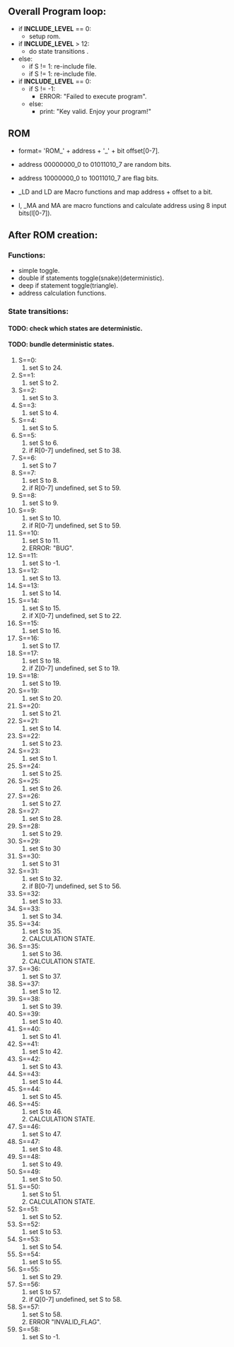 ## Overall Program loop:
- if __INCLUDE_LEVEL__ == 0:
	+ setup rom.
- if __INCLUDE_LEVEL__ > 12: 
	+ do state transitions .
- else: 
	+ if S != 1: re-include file.
	+ if S != 1: re-include file.
- if __INCLUDE_LEVEL__ == 0:
	+ if S != -1:
		* ERROR: "Failed to execute program".
	+ else:
		* print: "Key valid. Enjoy your program!"

## ROM
- format= 'ROM_' + address + '_' + bit offset[0-7].
- address 00000000_0 to 01011010_7 are random bits.
- address 10000000_0 to 10011010_7 are flag bits.

- _LD and LD are Macro functions and map address + offset to a bit.
- l, _MA and MA are macro functions and calculate address using 8 input bits(l[0-7]).

## After ROM creation:

###  Functions:
- simple toggle.
- double if statements toggle(snake)(deterministic).
- deep if statement toggle(triangle).
- address calculation functions.

### State transitions:

#### **TODO: check which states are deterministic.**
#### **TODO: bundle deterministic states.**

1) S==0:
	1) set S to 24.
2) S==1:
	1) set S to 2.
3) S==2:
	1) set S to 3.
4) S==3:
	1) set S to 4.
5) S==4:
	1) set S to 5.
6) S==5:
	1) set S to 6.
	2) if R[0-7] undefined, set S to 38.
7) S==6:
	1) set S to 7
8) S==7:
	1) set S to 8.
	2) if R[0-7] undefined, set S to 59.
9) S==8:
	1) set S to 9.
10) S==9:
	1) set S to 10.
	2) if R[0-7] undefined, set S to 59.
11) S==10:
	1) set S to 11.
	2) ERROR: "BUG".
12) S==11:
	1) set S to -1.
13) S==12:
	1) set S to 13.
14) S==13:	
	1) set S to 14.
15) S==14:
	1) set S to 15.
	2) if X[0-7] undefined, set S to 22.
16) S==15:
	1) set S to 16.
17) S==16:
	1) set S to 17.
18) S==17:
	1) set S to 18.
	2) if Z[0-7] undefined, set S to 19.
19) S==18:
	1) set S to 19.
20) S==19:
	1) set S to 20.
21) S==20:
	1) set S to 21.
22) S==21:
	1) set S to 14.
23) S==22:
	1) set S to 23.
24) S==23:
	1) set S to 1.
25) S==24:
	1) set S to 25.
26) S==25:
	1) set S to 26.
27) S==26:
	1) set S to 27.
28) S==27:
	1) set S to 28.
29) S==28:
	1) set S to 29.
30) S==29:
	1) set S to 30
31) S==30:
	1) set S to 31
32) S==31:
	1) set S to 32.
	2) if B[0-7] undefined, set S to 56.
33) S==32:
	1) set S to 33.
34) S==33:
	1) set S to 34.
35) S==34:
	1) set S to 35.
	2) CALCULATION STATE.
36) S==35:
	1) set S to 36.
	2) CALCULATION STATE.
37) S==36:
	1) set S to 37.
38) S==37:
	1) set S to 12.
39) S==38:
	1) set S to 39.
40) S==39:
	1) set S to 40.
41) S==40:
	1) set S to 41.
42) S==41:
	1) set S to 42.
43) S==42:
	1) set S to 43.
44) S==43:
	1) set S to 44.
45) S==44:
	1) set S to 45.
46) S==45:
	1) set S to 46.
	2) CALCULATION STATE.
47) S==46:
	1) set S to 47.
48) S==47:
	1) set S to 48.
49) S==48:
	1) set S to 49.
50) S==49:
	1) set S to 50.
51) S==50:
	1) set S to 51.
	2) CALCULATION STATE.
52) S==51:
	1) set S to 52.
53) S==52:
	1) set S to 53.
54) S==53:
	1) set S to 54.
55) S==54:
	1) set S to 55.
56) S==55:
	1) set S to 29.
57) S==56:
	1) set S to 57.
	2) if Q[0-7] undefined, set S to 58.
58) S==57:
	1) set S to 58.
	2) ERROR "INVALID_FLAG".
59) S==58:
	1) set S to -1.
	

